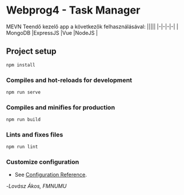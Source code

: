 # Webprog4 - Task Manager

MEVN Teendő kezelő app a következők felhasználásával:
|||||
|-|-|-|-|
| MongoDB |ExpressJS |Vue |NodeJS |

## Project setup

```bash
npm install
```

### Compiles and hot-reloads for development

```bash
npm run serve
```

### Compiles and minifies for production

```bash
npm run build
```

### Lints and fixes files

```bash
npm run lint
```

### Customize configuration

- See [Configuration Reference](https://cli.vuejs.org/config/).

-*Lovász Ákos, FMNUMU*
